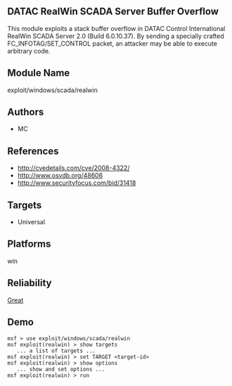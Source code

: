 ## DATAC RealWin SCADA Server Buffer Overflow

This module exploits a stack buffer overflow in DATAC 
Control International RealWin SCADA Server 2.0 (Build 
6.0.10.37). By sending a specially crafted 
FC_INFOTAG/SET_CONTROL packet, an attacker may be able to 
execute arbitrary code.


## Module Name
exploit/windows/scada/realwin

## Authors
* MC


## References
* http://cvedetails.com/cve/2008-4322/
* http://www.osvdb.org/48606
* http://www.securityfocus.com/bid/31418



## Targets
* Universal


## Platforms
win

## Reliability
[Great](https://github.com/rapid7/metasploit-framework/wiki/Exploit-Ranking)

## Demo

```
msf > use exploit/windows/scada/realwin
msf exploit(realwin) > show targets
   ... a list of targets ...
msf exploit(realwin) > set TARGET <target-id>
msf exploit(realwin) > show options
   ... show and set options ...
msf exploit(realwin) > run
```
    
    